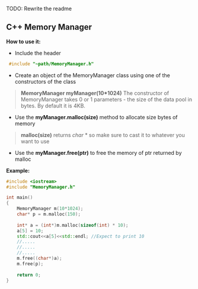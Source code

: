 TODO: Rewrite the readme
## C++ Memory Manager	

**How to use it:**
* Include the header
```C++
 #include "~path/MemoryManager.h"
```
* Create an object of the MemoryManager class using one of the constructors of the class
> **MemoryManager myManager(10*1024)** The constructor of MemoryManager takes 0 or 1 parameters - the size of the data pool in bytes. By default it is 4KB.
* Use the **myManager.malloc(size)** method to allocate size bytes of memory
> **malloc(size)** returns *char* * so make sure to cast it to whatever you want to use
* Use the **myManager.free(ptr)** to free the memory of ptr returned by malloc

**Example:**
```C++
#include <iostream>
#include "MemoryManager.h"

int main()
{
	MemoryManager m(10*1024);
	char* p = m.malloc(150);
	
	int* a = (int*)m.malloc(sizeof(int) * 10);
	a[5] = 10;
	std::cout<<a[5]<<std::endl; //Expect to print 10
	//.....
	//.....
	//.....
	m.free((char*)a);
	m.free(p);
	
	return 0;
}
```
